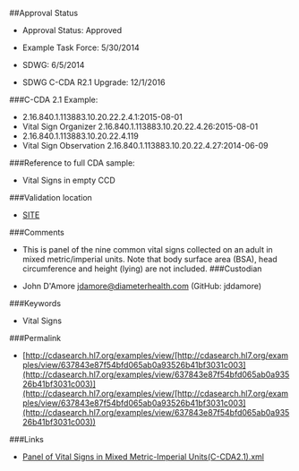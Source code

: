 ##Approval Status 

* Approval Status: Approved
* Example Task Force: 5/30/2014
* SDWG: 6/5/2014

* SDWG C-CDA R2.1 Upgrade: 12/1/2016    

###C-CDA 2.1 Example: 

* 2.16.840.1.113883.10.20.22.2.4.1:2015-08-01
* Vital Sign Organizer 2.16.840.1.113883.10.20.22.4.26:2015-08-01
* 2.16.840.1.113883.10.20.22.4.119
* Vital Sign Observation 2.16.840.1.113883.10.20.22.4.27:2014-06-09

###Reference to full CDA sample:
* Vital Signs in empty CCD


###Validation location

* [SITE](https://sitenv.org/c-cda-validator)


###Comments

* This is panel of the nine common vital signs collected on an adult in mixed metric/imperial units. Note that body surface area (BSA), head circumference and height (lying) are not included.
###Custodian

* John D'Amore jdamore@diameterhealth.com (GitHub: jddamore)



###Keywords

* Vital Signs

###Permalink 

* [http://cdasearch.hl7.org/examples/view/[http://cdasearch.hl7.org/examples/view/637843e87f54bfd065ab0a93526b41bf3031c003](http://cdasearch.hl7.org/examples/view/637843e87f54bfd065ab0a93526b41bf3031c003)](http://cdasearch.hl7.org/examples/view/[http://cdasearch.hl7.org/examples/view/637843e87f54bfd065ab0a93526b41bf3031c003](http://cdasearch.hl7.org/examples/view/637843e87f54bfd065ab0a93526b41bf3031c003))

###Links 

* [Panel of Vital Signs in Mixed Metric-Imperial Units(C-CDA2.1).xml](https://github.com/HL7/C-CDA-Examples/tree/master/Vital%20Signs/Panel%20of%20Vital%20Signs%20in%20Mixed%20Metric-Imperial%20Units/Panel%20of%20Vital%20Signs%20in%20Mixed%20Metric-Imperial%20Units%28C-CDA2.1%29.xml)
